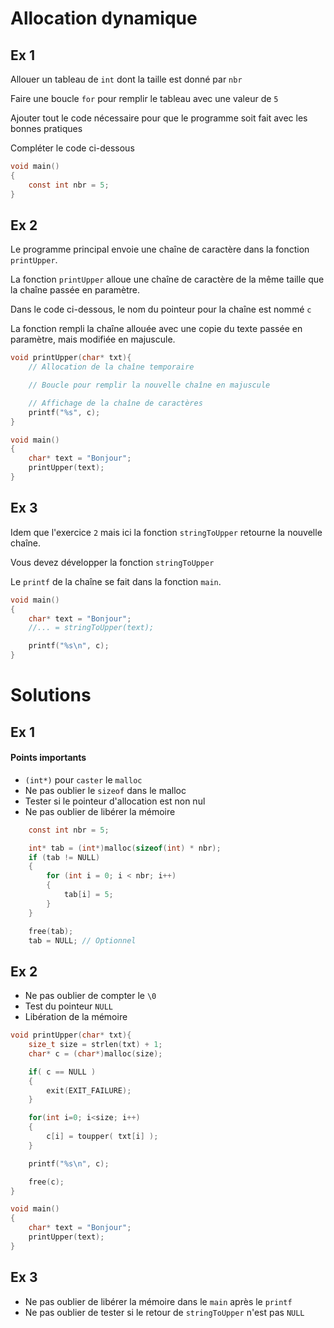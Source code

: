 # Allocation dynamique

## Ex 1
Allouer un tableau de `int` dont la taille est donné par `nbr`

Faire une boucle `for` pour remplir le tableau avec une valeur de `5`

Ajouter tout le code nécessaire pour que le programme soit fait avec les bonnes pratiques

Compléter le code ci-dessous

```C
void main()
{
    const int nbr = 5;
}
```

## Ex 2
Le programme principal envoie une chaîne de caractère dans la fonction `printUpper`.

La fonction `printUpper` alloue une chaîne de caractère de la même taille que la chaîne passée en paramètre.

Dans le code ci-dessous, le nom du pointeur pour la chaîne est nommé `c`

La fonction rempli la chaîne allouée avec une copie du texte passée en paramètre, mais modifiée en majuscule.

```C
void printUpper(char* txt){
    // Allocation de la chaîne temporaire

    // Boucle pour remplir la nouvelle chaîne en majuscule

    // Affichage de la chaîne de caractères
    printf("%s", c);
}

void main() 
{
    char* text = "Bonjour";
    printUpper(text);
}
```

## Ex 3
Idem que l'exercice `2` mais ici la fonction `stringToUpper` retourne la nouvelle chaîne.

Vous devez développer la fonction `stringToUpper`

Le `printf` de la chaîne se fait dans la fonction `main`.

```C
void main() 
{
    char* text = "Bonjour";
    //... = stringToUpper(text);

    printf("%s\n", c);
}
```

# Solutions
## Ex 1
#### Points importants
- `(int*)` pour `caster` le `malloc`
- Ne pas oublier le `sizeof` dans le malloc
- Tester si le pointeur d'allocation est non nul
- Ne pas oublier de libérer la mémoire

```C
    const int nbr = 5;

    int* tab = (int*)malloc(sizeof(int) * nbr);
    if (tab != NULL)
    {
        for (int i = 0; i < nbr; i++)
        {
            tab[i] = 5;
        }
    }

    free(tab);
    tab = NULL; // Optionnel
```

## Ex 2
- Ne pas oublier de compter le `\0`
- Test du pointeur `NULL`
- Libération de la mémoire

```C
void printUpper(char* txt){
    size_t size = strlen(txt) + 1;
    char* c = (char*)malloc(size);

    if( c == NULL )
    {
        exit(EXIT_FAILURE);
    }

    for(int i=0; i<size; i++)
    {
        c[i] = toupper( txt[i] );
    }

    printf("%s\n", c);

    free(c);
}

void main() 
{
    char* text = "Bonjour";
    printUpper(text);
}
```

## Ex 3
- Ne pas oublier de libérer la mémoire dans le `main` après le `printf`
- Ne pas oublier de tester si le retour de `stringToUpper` n'est pas `NULL`
